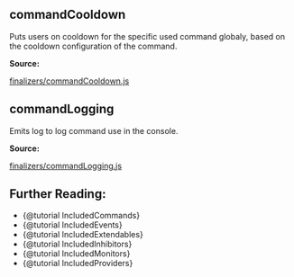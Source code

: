 ## commandCooldown

Puts users on cooldown for the specific used command globaly, based on the cooldown configuration of the command.

**Source:**

[finalizers/commandCooldown.js](https://github.com/dirigeants/klasa/blob/master/src/finalizers/commandCooldown.js)

## commandLogging

Emits log to log command use in the console.

**Source:**

[finalizers/commandLogging.js](https://github.com/dirigeants/klasa/blob/master/src/finalizers/commandLogging.js)

## Further Reading:
- {@tutorial IncludedCommands}
- {@tutorial IncludedEvents}
- {@tutorial IncludedExtendables}
- {@tutorial IncludedInhibitors}
- {@tutorial IncludedMonitors}
- {@tutorial IncludedProviders}